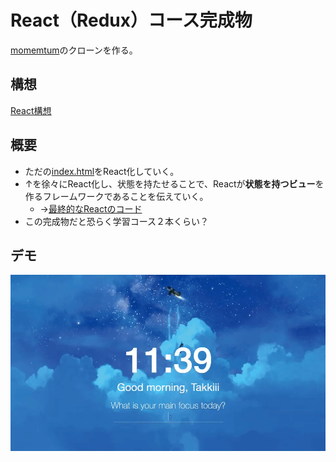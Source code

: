 # React（Redux）コース完成物

[momemtum](https://chrome.google.com/webstore/detail/momentum/laookkfknpbbblfpciffpaejjkokdgca?hl=ja)のクローンを作る。

## 構想

[React構想](https://docs.google.com/document/d/1FiUheFJVq_09Dx8O8qdGKdoalA49iJtmhzQJdoKs5ik/edit#)

## 概要

* ただの[index.html](https://github.com/Takkiii/momemtum/blob/master/default_momemtum/index.html)をReact化していく。
* ↑を徐々にReact化し、状態を持たせることで、Reactが**状態を持つビュー**を作るフレームワークであることを伝えていく。
  * →[最終的なReactのコード](https://github.com/Takkiii/momemtum/blob/master/react_momentum/script.js)
* この完成物だと恐らく学習コース２本くらい？

## デモ
![デモ](https://github.com/Takkiii/momemtum/blob/master/7098b47ee620d4f7bb510670827639ca.gif?raw=true "デモ")
